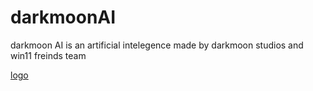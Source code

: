 # darkmoonAI

darkmoon AI is an artificial intelegence made by darkmoon studios and win11 freinds team

[logo](https://cdn.discordapp.com/attachments/1373224673944535122/1378349261997084783/image.png?ex=683c4748&is=683af5c8&hm=ee2a985422455321877597f8521a6d6aff0378a53bb4ce98f85fe9db9347cce0&)
